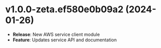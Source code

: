 # v1.0.0-zeta.ef580e0b09a2 (2024-01-26)

* **Release**: New AWS service client module
* **Feature**: Updates service API and documentation

